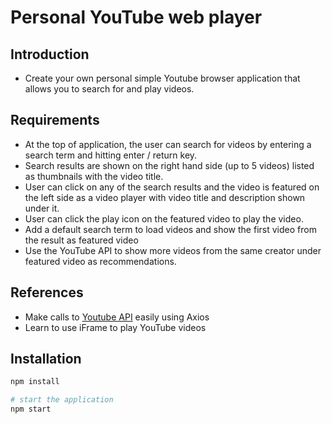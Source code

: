 # Personal YouTube web player

## Introduction

- Create your own personal simple Youtube browser application that allows you to search for and play videos.

## Requirements

- At the top of application, the user can search for videos by entering a search term and hitting enter / return key.
- Search results are shown on the right hand side (up to 5 videos) listed as thumbnails with the video title.
- User can click on any of the search results and the video is featured on the left side as a video player with video title and description shown under it.
- User can click the play icon on the featured video to play the video.
- Add a default search term to load videos and show the first video from the result as featured video
- Use the YouTube API to show more videos from the same creator under featured video as recommendations.


## References 

- Make calls to [Youtube API](https://developers.google.com/youtube/v3) easily using Axios
- Learn to use iFrame to play YouTube videos

## Installation

```bash
npm install

# start the application
npm start
```